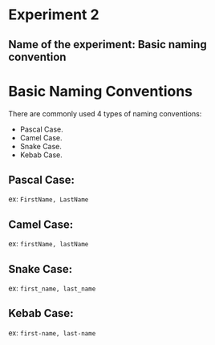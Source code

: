 # Experiment 2
## Name of the experiment: Basic naming convention

# Basic Naming Conventions
There are commonly used 4 types of naming conventions:
- Pascal Case.
- Camel Case.
- Snake Case.
- Kebab Case.



## Pascal Case:
ex: `FirstName, LastName`

## Camel Case:
ex: `firstName, lastName`

## Snake Case:
ex: `first_name, last_name`

## Kebab Case:
ex: `first-name, last-name`

